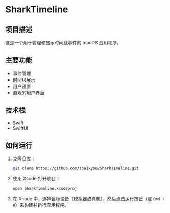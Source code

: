 # SharkTimeline

## 项目描述

这是一个用于管理和显示时间线事件的 macOS 应用程序。

## 主要功能

*   事件管理
*   时间线展示
*   用户设置
*   直观的用户界面

## 技术栈

*   Swift
*   SwiftUI

## 如何运行

1.  克隆仓库：
    ```bash
    git clone https://github.com/sha2kyou/SharkTimeline.git
    ```
2.  使用 Xcode 打开项目：
    ```bash
    open SharkTimeline.xcodeproj
    ```
3.  在 Xcode 中，选择目标设备（模拟器或真机），然后点击运行按钮（或 `Cmd + R`）来构建并运行应用程序。
